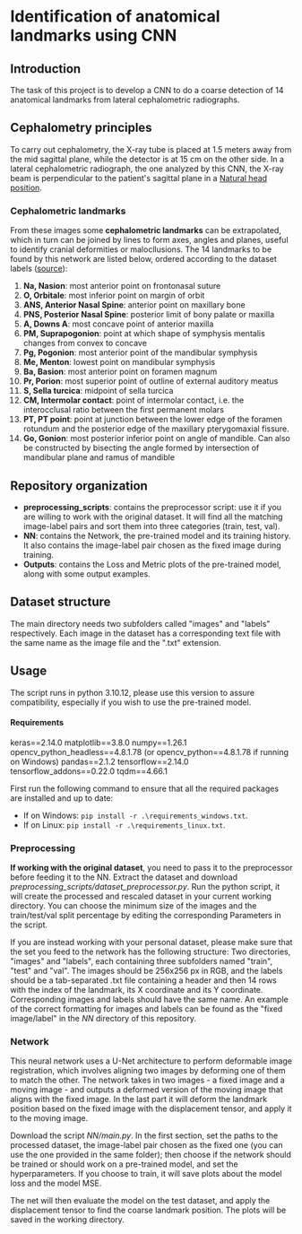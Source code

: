 # Identification of anatomical landmarks using CNN

## Introduction
The task of this project is to develop a CNN to do a coarse detection of 14 anatomical landmarks from lateral cephalometric radiographs.

## Cephalometry principles
To carry out cephalometry, the X-ray tube is placed at 1.5 meters away from the mid sagittal plane, while the detector is at 15 cm on the other side.
In a lateral cephalometric radiograph, the one analyzed by this CNN, the X-ray beam is perpendicular to the patient's sagittal plane in a [Natural head position](https://en.wikipedia.org/wiki/Natural_head_position).

### Cephalometric landmarks
From these images some **cephalometric landmarks** can be extrapolated, which in turn can be joined by lines to form axes, angles and planes, useful to identify cranial deformities or malocllusions.
The 14 landmarks to be found by this network are listed below, ordered according to the dataset labels ([source](https://en.wikipedia.org/wiki/Cephalometric_analysis#Cephalometric_landmarks)):
1. **Na, Nasion**: most anterior point on frontonasal suture
2. **O, Orbitale**: most inferior point on margin of orbit
3. **ANS, Anterior Nasal Spine**: anterior point on maxillary bone
4. **PNS, Posterior Nasal Spine**: posterior limit of bony palate or maxilla
5. **A, Downs A**: most concave point of anterior maxilla
6. **PM, Suprapogonion**: point at which shape of symphysis mentalis changes from convex to concave
7. **Pg, Pogonion**: most anterior point of the mandibular symphysis
8. **Me, Menton**: lowest point on mandibular symphysis
9. **Ba, Basion**: most anterior point on foramen magnum
10. **Pr, Porion**: most superior point of outline of external auditory meatus
11. **S, Sella turcica**: midpoint of sella turcica
12. **CM, Intermolar contact**: point of intermolar contact, i.e. the interocclusal ratio between the first permanent molars
13. **PT, PT point**: point at junction between the lower edge of the foramen rotundum and the posterior edge of the maxillary pterygomaxial fissure.
14. **Go, Gonion**: most posterior inferior point on angle of mandible. Can also be constructed by bisecting the angle formed by intersection of mandibular plane and ramus of mandible

## Repository organization
* **preprocessing_scripts**: contains the preprocessor script: use it if you are willing to work with the original dataset. It will find all the matching image-label pairs and sort them into three categories (train, test, val).
* **NN**: contains the Network, the pre-trained model and its training history. It also contains the image-label pair chosen as the fixed image during training.
* **Outputs**: contains the Loss and Metric plots of the pre-trained model, along with some output examples.
  
## Dataset structure
The main directory needs two subfolders called "images" and "labels" respectively. Each image in the dataset has a corresponding text file with the same name as the image file and the ".txt" extension.

## Usage
The script runs in python 3.10.12, please use this version to assure compatibility, especially if you wish to use the pre-trained model.
#### Requirements
keras==2.14.0
matplotlib==3.8.0
numpy==1.26.1
opencv_python_headless==4.8.1.78 (or opencv_python==4.8.1.78 if running on Windows)
pandas==2.1.2
tensorflow==2.14.0
tensorflow_addons==0.22.0
tqdm==4.66.1

First run the following command to ensure that all the required packages are installed and up to date:
* If on Windows: `pip install -r .\requirements_windows.txt`.
* If on Linux: `pip install -r .\requirements_linux.txt`.

### Preprocessing
**If working with the original dataset**, you need to pass it to the preprocessor before feeding it to the NN.
Extract the dataset and download *preprocessing_scripts/dataset_preprocessor.py*. Run the python script, it will create the processed and rescaled dataset in your current working directory. You can choose the minimum size of the images and the train/test/val split percentage by editing the corresponding Parameters in the script.

If you are instead working with your personal dataset, please make sure that the set you feed to the network has the following structure:
Two directories, "images" and "labels", each containing three subfolders named "train", "test" and "val".
The images should be 256x256 px in RGB, and the labels should be a tab-separated .txt file containing a header and then 14 rows with the index of the landmark, its X coordinate and its Y coordinate. Corresponding images and labels should have the same name.
An example of the correct formatting for images and labels can be found as the "fixed image/label" in the *NN* directory of this repository.

### Network
This neural network uses a U-Net architecture to perform deformable image registration, which involves aligning two images by deforming one of them to match the other. The network takes in two images - a fixed image and a moving image - and outputs a deformed version of the moving image that aligns with the fixed image. In the last part it will deform the landmark position based on the fixed image with the displacement tensor, and apply it to the moving image.

Download the script *NN/main.py*. In the first section, set the paths to the processed dataset, the image-label pair chosen as the fixed one (you can use the one provided in the same folder); then choose if the network should be trained or should work on a pre-trained model, and set the hyperparameters. If you choose to train, it will save plots about the model loss and the model MSE. 

The net will then evaluate the model on the test dataset, and apply the displacement tensor to find the coarse landmark position. The plots will be saved in the working directory.


